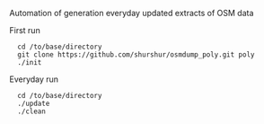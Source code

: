 Automation of generation everyday updated extracts of OSM data

First run

```
  cd /to/base/directory
  git clone https://github.com/shurshur/osmdump_poly.git poly
  ./init
```

Everyday run

```
  cd /to/base/directory
  ./update
  ./clean
```
